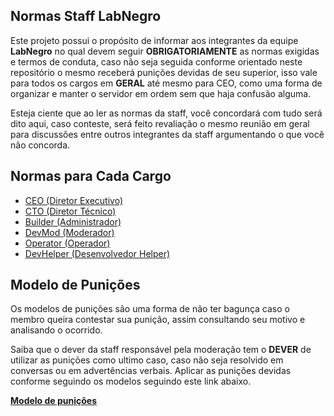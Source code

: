 ## Normas Staff LabNegro

Este projeto possui o propósito de informar aos integrantes da equipe **LabNegro** no qual devem seguir
**OBRIGATORIAMENTE** as normas exigidas e termos de conduta, caso não seja seguida conforme orientado neste
repositório o mesmo receberá punições devidas de seu superior, isso vale para todos os cargos em **GERAL** até mesmo para CEO,
como uma forma de organizar e manter o servidor em ordem sem que haja confusão alguma.

Esteja ciente que ao ler as normas da staff, você concordará com tudo será dito aqui, caso conteste, será feito revaliação o mesmo
reunião em geral para discussões entre outros integrantes da staff argumentando o que você não concorda.

## Normas para Cada Cargo

- [CEO (Diretor Executivo)](https://github.com/eduardommelo/labnegro-staff/blob/master/CEO.md)
- [CTO (Diretor Técnico)](https://github.com/eduardommelo/labnegro-staff/blob/master/CTO.md)
- [Builder (Administrador)](https://github.com/eduardommelo/labnegro-staff/blob/master/BUILDER.md)
- [DevMod (Moderador)](https://github.com/eduardommelo/labnegro-staff/blob/master/DEVMOD.md)
- [Operator (Operador)](https://github.com/eduardommelo/labnegro-staff/blob/master/OPERATOR.md)
- [DevHelper (Desenvolvedor Helper)](https://github.com/eduardommelo/labnegro-staff/blob/master/DEVHELP.md)

## Modelo de Punições

Os modelos de punições são uma forma de não ter bagunça caso o membro queira contestar sua punição, assim consultando seu motivo
e analisando o ocorrido.

Saiba que o dever da staff responsável pela moderação tem o **DEVER** de utilizar as punições como ultimo caso, caso não seja
resolvido em conversas ou em advertências verbais. Aplicar as punições devidas conforme seguindo os modelos seguindo este link
abaixo.

**[Modelo de punições](https://github.com/eduardommelo/labnegro-staff/blob/master/moderator/PUNISH.md)**
